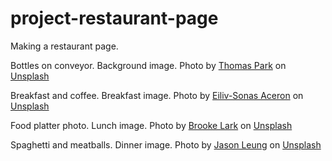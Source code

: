 # project-restaurant-page
Making a restaurant page.


Bottles on conveyor. Background image.
  Photo by <a href="https://unsplash.com/es/@thomascpark?utm_source=unsplash&utm_medium=referral&utm_content=creditCopyText">Thomas Park</a> on <a href="https://unsplash.com/collections/OWwpYCx7o_0/bilder-f%C3%BCr-auditpartner.de---unsplash?utm_source=unsplash&utm_medium=referral&utm_content=creditCopyText">Unsplash</a>
  


Breakfast and coffee. Breakfast image.
Photo by <a href="https://unsplash.com/@shootdelicious?utm_source=unsplash&utm_medium=referral&utm_content=creditCopyText">Eiliv-Sonas Aceron</a> on <a href="https://unsplash.com/s/photos/breakfast?utm_source=unsplash&utm_medium=referral&utm_content=creditCopyText">Unsplash</a>
  


Food platter photo. Lunch image.
Photo by <a href="https://unsplash.com/@brookelark?utm_source=unsplash&utm_medium=referral&utm_content=creditCopyText">Brooke Lark</a> on <a href="https://unsplash.com/s/photos/food-conveyor-belt?utm_source=unsplash&utm_medium=referral&utm_content=creditCopyText">Unsplash</a>
  


Spaghetti and meatballs. Dinner image.
Photo by <a href="https://unsplash.com/@ninjason?utm_source=unsplash&utm_medium=referral&utm_content=creditCopyText">Jason Leung</a> on <a href="https://unsplash.com/s/photos/dinner?utm_source=unsplash&utm_medium=referral&utm_content=creditCopyText">Unsplash</a>
  